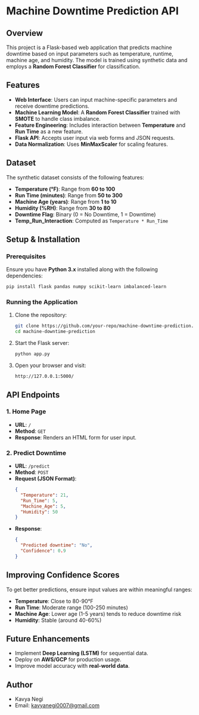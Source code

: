 # Machine Downtime Prediction API

## Overview
This project is a Flask-based web application that predicts machine downtime based on input parameters such as temperature, runtime, machine age, and humidity. The model is trained using synthetic data and employs a **Random Forest Classifier** for classification.

## Features
- **Web Interface**: Users can input machine-specific parameters and receive downtime predictions.
- **Machine Learning Model**: A **Random Forest Classifier** trained with **SMOTE** to handle class imbalance.
- **Feature Engineering**: Includes interaction between **Temperature** and **Run Time** as a new feature.
- **Flask API**: Accepts user input via web forms and JSON requests.
- **Data Normalization**: Uses **MinMaxScaler** for scaling features.

## Dataset
The synthetic dataset consists of the following features:
- **Temperature (°F)**: Range from **60 to 100**
- **Run Time (minutes)**: Range from **50 to 300**
- **Machine Age (years)**: Range from **1 to 10**
- **Humidity (%RH)**: Range from **30 to 80**
- **Downtime Flag**: Binary (0 = No Downtime, 1 = Downtime)
- **Temp_Run_Interaction**: Computed as `Temperature * Run_Time`

## Setup & Installation
### Prerequisites
Ensure you have **Python 3.x** installed along with the following dependencies:
```sh
pip install flask pandas numpy scikit-learn imbalanced-learn
```

### Running the Application
1. Clone the repository:
   ```sh
   git clone https://github.com/your-repo/machine-downtime-prediction.git
   cd machine-downtime-prediction
   ```
2. Start the Flask server:
   ```sh
   python app.py
   ```
3. Open your browser and visit:
   ```
   http://127.0.0.1:5000/
   ```

## API Endpoints
### 1. Home Page
- **URL**: `/`
- **Method**: `GET`
- **Response**: Renders an HTML form for user input.

### 2. Predict Downtime
- **URL**: `/predict`
- **Method**: `POST`
- **Request (JSON Format)**:
  ```json
  {
    "Temperature": 21,
    "Run_Time": 5,
    "Machine_Age": 5,
    "Humidity": 50
  }
  ```
- **Response**:
  ```json
  {
    "Predicted downtime": "No",
    "Confidence": 0.9
  }
  ```

## Improving Confidence Scores
To get better predictions, ensure input values are within meaningful ranges:
- **Temperature**: Close to 80-90°F
- **Run Time**: Moderate range (100-250 minutes)
- **Machine Age**: Lower age (1-5 years) tends to reduce downtime risk
- **Humidity**: Stable (around 40-60%)

## Future Enhancements
- Implement **Deep Learning (LSTM)** for sequential data.
- Deploy on **AWS/GCP** for production usage.
- Improve model accuracy with **real-world data**.

## Author
- Kavya Negi  
- Email: kavyanegi0007@gmail.com

